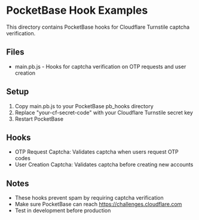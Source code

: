 # PocketBase Hook Examples

This directory contains PocketBase hooks for Cloudflare Turnstile captcha verification.

## Files

- main.pb.js - Hooks for captcha verification on OTP requests and user creation

## Setup

1. Copy main.pb.js to your PocketBase pb_hooks directory
2. Replace "your-cf-secret-code" with your Cloudflare Turnstile secret key
3. Restart PocketBase

## Hooks

- OTP Request Captcha: Validates captcha when users request OTP codes
- User Creation Captcha: Validates captcha before creating new accounts

## Notes

- These hooks prevent spam by requiring captcha verification
- Make sure PocketBase can reach https://challenges.cloudflare.com
- Test in development before production
